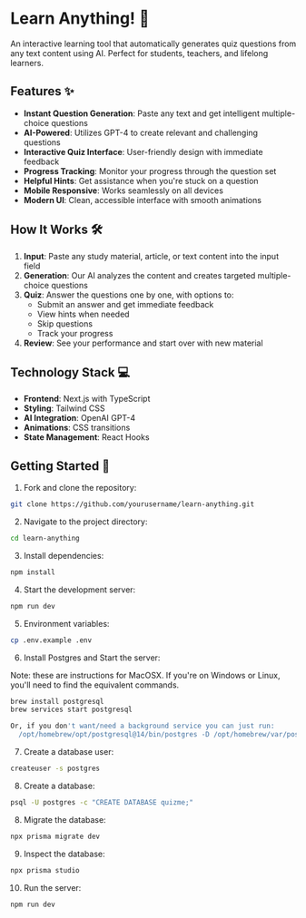 # Learn Anything! 🚀

An interactive learning tool that automatically generates quiz questions from any text content using AI. Perfect for students, teachers, and lifelong learners.

## Features ✨

- **Instant Question Generation**: Paste any text and get intelligent multiple-choice questions
- **AI-Powered**: Utilizes GPT-4 to create relevant and challenging questions
- **Interactive Quiz Interface**: User-friendly design with immediate feedback
- **Progress Tracking**: Monitor your progress through the question set
- **Helpful Hints**: Get assistance when you're stuck on a question
- **Mobile Responsive**: Works seamlessly on all devices
- **Modern UI**: Clean, accessible interface with smooth animations

## How It Works 🛠️

1. **Input**: Paste any study material, article, or text content into the input field
2. **Generation**: Our AI analyzes the content and creates targeted multiple-choice questions
3. **Quiz**: Answer the questions one by one, with options to:
   - Submit an answer and get immediate feedback
   - View hints when needed
   - Skip questions
   - Track your progress
4. **Review**: See your performance and start over with new material

## Technology Stack 💻

- **Frontend**: Next.js with TypeScript
- **Styling**: Tailwind CSS
- **AI Integration**: OpenAI GPT-4
- **Animations**: CSS transitions
- **State Management**: React Hooks

## Getting Started 🚀

1. Fork and clone the repository:

```bash
git clone https://github.com/yourusername/learn-anything.git
```

2. Navigate to the project directory:

```bash
cd learn-anything
```

3. Install dependencies:

```bash
npm install
```

4. Start the development server:

```bash
npm run dev
```

5. Environment variables:

```bash
cp .env.example .env
```

6. Install Postgres and Start the server:

Note: these are instructions for MacOSX. If you're on Windows or Linux, you'll need to find the equivalent commands.
```bash
brew install postgresql
brew services start postgresql

Or, if you don't want/need a background service you can just run:
  /opt/homebrew/opt/postgresql@14/bin/postgres -D /opt/homebrew/var/postgresql@14

```


7. Create a database user:

```bash
createuser -s postgres
```

8. Create a database:

```bash
psql -U postgres -c "CREATE DATABASE quizme;"
```

8. Migrate the database:

```bash
npx prisma migrate dev
```

9. Inspect the database:

```bash
npx prisma studio
```

10. Run the server:

```bash
npm run dev
```
